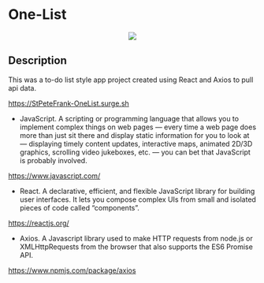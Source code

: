 # One-List

<p align="center">
<img src="src/OneListGIF.gif">
</p>

## Description

This was a to-do list style app project created using React and Axios to pull api data.

https://StPeteFrank-OneList.surge.sh

- JavaScript. A scripting or programming language that allows you to implement complex things on web pages — every time a web page does more than just sit there and display static information for you to look at — displaying timely content updates, interactive maps, animated 2D/3D graphics, scrolling video jukeboxes, etc. — you can bet that JavaScript is probably involved.

https://www.javascript.com/

- React. A declarative, efficient, and flexible JavaScript library for building user interfaces. It lets you compose complex UIs from small and isolated pieces of code called “components”.

https://reactjs.org/

- Axios. A Javascript library used to make HTTP requests from node.js or XMLHttpRequests from the browser that also supports the ES6 Promise API.

https://www.npmjs.com/package/axios
